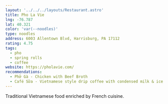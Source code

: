 ```yaml
---
layout: '../../../layouts/Restaurant.astro'
title: Pho La Vie
lng: -76.787
lat: 40.321
color: 'var(--noodles)'
type: noodles
address: 6003 Allentown Blvd, Harrisburg, PA 17112
rating: 4.75
tags:
  - pho
  - spring rolls
  - coffee
website: https://pholavie.com/
recommendations:
  - Phở Gà - Chicken with Beef Broth
  - Café Sữa - Vietnamese style drip coffee with condensed milk & ice
---
```


Traditional Vietnamese food enriched by French cuisine.